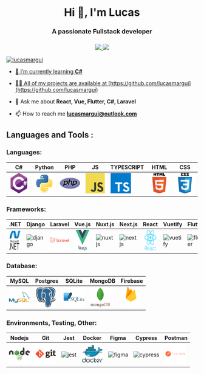 
<h1 align="center">Hi 👋, I'm Lucas</h1>
<h3 align="center">A passionate Fullstack developer</h3>

###

<div align="center">
  <a href="https://github.com/lucasmargui">
  <img height="180em" src="https://github-readme-stats.vercel.app/api?username=lucasmargui&show_icons=true&theme=dracula&include_all_commits=true&count_private=true"/>
  <img height="180em" src="https://github-readme-stats.vercel.app/api/top-langs/?username=lucasmargui&layout=compact&langs_count=7&theme=dracula"/>
</div>
 


<p align="left"> <img src="https://komarev.com/ghpvc/?username=lucasmargui&label=Profile%20views&color=0e75b6&style=flat" alt="lucasmargui" /> </p>

- 🌱 I’m currently learning **C#**

- 👨‍💻 All of my projects are available at [https://github.com/lucasmargui](https://github.com/lucasmargui)

- 💬 Ask me about **React, Vue, Flutter, C#, Laravel**

- 📫 How to reach me **lucasmargui@outlook.com**


## Languages and Tools :
<div>

### Languages:
| C# | Python | PHP | JS | TYPESCRIPT | HTML | CSS |
|----|--------|-----|----|------------|------|-----|
| <img src="https://raw.githubusercontent.com/devicons/devicon/master/icons/csharp/csharp-original.svg" alt="csharp" width="55" height="55"/>  | <img src="https://raw.githubusercontent.com/devicons/devicon/master/icons/python/python-original.svg" alt="python" width="55" height="55"/>| <img src="https://raw.githubusercontent.com/devicons/devicon/master/icons/php/php-original.svg" title="Php" alt="php" width="55" height="55"/> | <img src="https://raw.githubusercontent.com/devicons/devicon/master/icons/javascript/javascript-original.svg" alt="javascript" width="55" height="55"/>  | <img src="https://raw.githubusercontent.com/devicons/devicon/master/icons/typescript/typescript-original.svg" alt="typescript" width="55" height="55"/> | <img src="https://raw.githubusercontent.com/devicons/devicon/master/icons/html5/html5-original-wordmark.svg" alt="html5" width="55" height="55"/> | <img src="https://raw.githubusercontent.com/devicons/devicon/master/icons/css3/css3-original-wordmark.svg" alt="css3" width="55" height="55"/>

### Frameworks:
| .NET | Django | Laravel | Vue.js | Nuxt.js | Next.js | React | Vuetify | Flutter | Bootstrap | 
|------|--------|--------|--------|---------|---------|-------|---------|---------|-----------|
| <img src="https://raw.githubusercontent.com/devicons/devicon/master/icons/dot-net/dot-net-original-wordmark.svg" alt="bootstrap" width="55" height="55"/> | <img src="https://cdn.worldvectorlogo.com/logos/django.svg" alt="django" width="55" height="55"/> | <img src="https://raw.githubusercontent.com/devicons/devicon/master/icons/laravel/laravel-original-wordmark.svg" alt="bootstrap" width="55" height="55"/> | <img src="https://raw.githubusercontent.com/devicons/devicon/master/icons/vuejs/vuejs-original-wordmark.svg" alt="vuejs" width="55" height="55"/> | <img src="https://www.vectorlogo.zone/logos/nuxtjs/nuxtjs-icon.svg" alt="nuxtjs" width="55" height="55"/> | <img src="https://cdn.worldvectorlogo.com/logos/nextjs-2.svg" alt="nextjs" width="55" height="55"/> | <img src="https://raw.githubusercontent.com/devicons/devicon/master/icons/react/react-original-wordmark.svg" alt="react" width="55" height="55"/> | <img src="https://bestofjs.org/logos/vuetify.svg" alt="vuetify" width="55" height="55"/> | <img src="https://www.vectorlogo.zone/logos/flutterio/flutterio-icon.svg" alt="flutter" width="55" height="55"/> | <img src="https://raw.githubusercontent.com/devicons/devicon/master/icons/bootstrap/bootstrap-plain-wordmark.svg" alt="bootstrap" width="55" height="55"/>


### Database:

| MySQL |  Postgres | SQLite | MongoDB | Firebase |
|-------|---------|----------|---------|----------|
| <img src="https://raw.githubusercontent.com/devicons/devicon/master/icons/mysql/mysql-original-wordmark.svg" alt="mysql" width="55" height="55"/> | <img src="https://github.com/devicons/devicon/blob/master/icons/postgresql/postgresql-original.svg" title="pg" alt="pg" width="55" height="55"/> | <img src="https://github.com/devicons/devicon/blob/master/icons/sqlite/sqlite-original-wordmark.svg" title="SQLite" alt="SQLite" width="55" height="55"/> | <img src="https://raw.githubusercontent.com/devicons/devicon/master/icons/mongodb/mongodb-original-wordmark.svg" alt="mongodb" width="55" height="55"/> | <img src="https://raw.githubusercontent.com/devicons/devicon/master/icons/firebase/firebase-original-wordmark.svg" alt="firebase" width="55" height="55"/>

### Environments, Testing, Other:

Nodejs | Git | Jest | Docker | Figma | Cypress | Postman |
|------|-----|------|---------|--------|-------|---------|
| <img src="https://github.com/devicons/devicon/blob/master/icons/nodejs/nodejs-original-wordmark.svg" title="nodejs" alt="NodeJS" width="55" height="55"/> | <img src="https://github.com/devicons/devicon/blob/master/icons/git/git-original-wordmark.svg" title="Git" alt="Git" width="55" height="55"/> | <img src="https://www.vectorlogo.zone/logos/jestjsio/jestjsio-icon.svg" alt="jest" width="55" height="55"/> | <img src="https://raw.githubusercontent.com/devicons/devicon/master/icons/docker/docker-original-wordmark.svg" alt="docker" width="55" height="55"/> | <img src="https://www.vectorlogo.zone/logos/figma/figma-icon.svg" alt="figma" width="55" height="55"/> | <img src="https://raw.githubusercontent.com/simple-icons/simple-icons/6e46ec1fc23b60c8fd0d2f2ff46db82e16dbd75f/icons/cypress.svg" alt="cypress" width="55" height="55"/> | <img src="https://github.com/devicons/devicon/blob/master/icons/postman/postman-original-wordmark.svg" title="Postman" alt="Postman" width="55" height="55"/>





